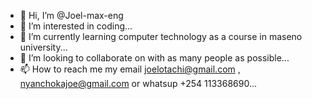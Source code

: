 - 👋 Hi, I’m @Joel-max-eng
- 👀 I’m interested in coding...
- 🌱 I’m currently learning computer technology as a course in maseno university...
- 💞️ I’m looking to collaborate on with as many people as possible...
- 📫 How to reach me my email joelotachi@gmail.com , nyanchokajoe@gmail.com or whatsup +254 113368690...

<!---
Joel-max-eng/Joel-max-eng is a ✨ special ✨ repository because its `README.md` (this file) appears on your GitHub profile.
You can click the Preview link to take a look at your changes.
--->
